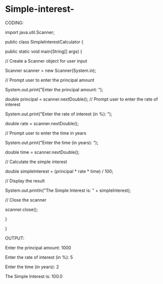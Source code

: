 # Simple-interest-
CODING:

import java.util.Scanner;

public class SimpleInterestCalculator {

public static void main(String[] args) {

// Create a Scanner object for user input

Scanner scanner = new Scanner(System.in);

// Prompt user to enter the principal amount

System.out.print("Enter the principal amount: ");

double principal = scanner.nextDouble();
// Prompt user to enter the rate of interest

System.out.print("Enter the rate of interest (in %): ");

double rate = scanner.nextDouble();

// Prompt user to enter the time in years

System.out.print("Enter the time (in years): ");

double time = scanner.nextDouble();

// Calculate the simple interest

double simpleInterest = (principal * rate * time) / 100;

// Display the result

System.out.println("The Simple Interest is: " + simpleInterest);

// Close the scanner

scanner.close();

}

}

OUTPUT:

Enter the principal amount: 1000

Enter the rate of interest (in %): 5

Enter the time (in years): 2

The Simple Interest is: 100.0
